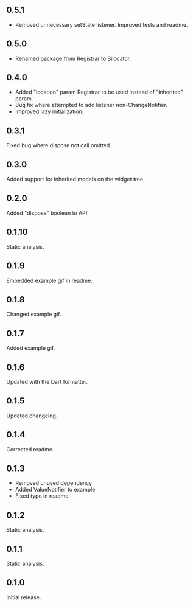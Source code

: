 ## 0.5.1
- Removed unnecessary setState listener. Improved tests and readme.

## 0.5.0
- Renamed package from Registrar to Bilocator.

## 0.4.0 
- Added "location" param Registrar to be used instead of "inherited" param.
- Bug fix where attempted to add listener non-ChangeNotifier.
- Improved lazy initialization.

## 0.3.1
Fixed bug where dispose not call omitted.

## 0.3.0
Added support for inherited models on the widget tree.

## 0.2.0
Added "dispose" boolean to API.

## 0.1.10
Static analysis.

## 0.1.9
Embedded example gif in readme.

## 0.1.8
Changed example gif.

## 0.1.7
Added example gif.

## 0.1.6
Updated with the Dart formatter.

## 0.1.5
Updated changelog.

## 0.1.4
Corrected readme.

## 0.1.3
- Removed unused dependency
- Added ValueNotifier to example
- Fixed typo in readme

## 0.1.2
Static analysis.

## 0.1.1
Static analysis.

## 0.1.0
Initial release.
